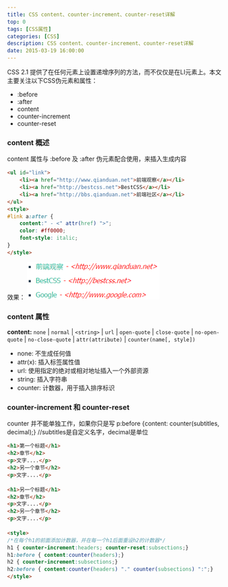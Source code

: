 ```yaml
---
title: CSS content、counter-increment、counter-reset详解
top: 0
tags: [CSS属性]
categories: [CSS]
description: CSS content、counter-increment、counter-reset详解
date: 2015-03-19 16:00:00
---
```



CSS 2.1 提供了在任何元素上设置递增序列的方法，而不仅仅是在LI元素上。本文主要关注以下CSS伪元素和属性：
- :before
- :after
- content
- counter-increment
- counter-reset

<!-- more -->


### content 概述
content 属性与 :before 及 :after 伪元素配合使用，来插入生成内容

``` html 示例:
<ul id="link">
    <li><a href="http://www.qianduan.net">前端观察</a></li>
    <li><a href="http://bestcss.net">BestCSS</a></li>
    <li><a href="http://bbs.qianduan.net">前端社区</a></li>
</ul>
<style>
#link a:after {
    content:" - <" attr(href) ">";
    color: #ff0000;
    font-style: italic;
}
</style>
```

效果：
![效果](/images/blog/css/css-content.png)



### content 属性
**content:** `none` | `normal` | `<string>` | `url` | `open-quote` | `close-quote` | `no-open-quote` | `no-close-quote` | `attr(attribute)` | `counter(name[, style])`

- none: 不生成任何值
- attr(x): 插入标签属性值
- url: 使用指定的绝对或相对地址插入一个外部资源
- string: 插入字符串
- counter: 计数器，用于插入排序标识


### counter-increment 和 counter-reset
counter 并不能单独工作，如果你只是写
p:before {content: counter(subtitles, decimal);} //subtitles是自定义名字，decimal是单位


``` html 示例:
<h1>第一个标题</h1>
<h2>章节</h2>
<p>文字....</p>
<h2>另一个章节</h2>
<p>文字....</p>

<h1>另一个标题</h1>
<h2>章节</h2>
<p>文字....</p>
<h2>另一个章节</h2>
<p>文字....</p>

<style>
/*在每个h1的前面添加计数器，并在每一个h1后面重设h2的计数器*/
h1 { counter-increment:headers; counter-reset:subsections;}
h1:before { content:counter(headers);}
h2 { counter-increment:subsections;}
h2:before { content:counter(headers) "." counter(subsections) ":";}
</style>
```





